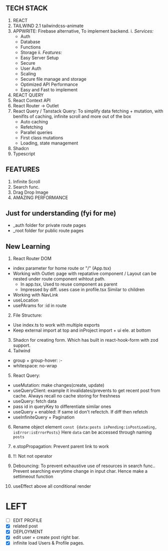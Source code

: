 ## TECH STACK

1. REACT
2. TAILWIND
   2.1 tailwindcss-animate
3. APPWRITE: Firebase alternative, To implement backend.
   i. _Services:_
      - Auth
      - Database
      - Functions
      - Storage
  ii. _Features:_
      - Easy Server Setup
      - Secure
      - User Auth
      - Scaling
      - Secure file manage and storage
      - Optimized API Performance
      - Easy and Fast to implement
4. REACT QUERY
5. React Context API
6. React Router -> Outlet
7. React Query / Tanstack Query: To simplify data fetching + mutation, with benifits of caching, infinite scroll and more out of the box
   - Auto caching
   - Refetching
   - Parallel queries
   - First class mutations
   - Loading, state management
8. Shadcn
9. Typescript

## FEATURES

1. Infinite Scroll
2. Search func.
3. Drag Drop Image
4. AMAZING PERFORMANCE

## Just for understanding (fyi for me)

- \_auth folder for private route pages
- \_root folder for public route pages

## New Learning

1. React Router DOM

- index parameter for home route or "/" (App.tsx)
- Working with Outlet: page with repatative component / Layout can be nested under route component wihtout path.
  - In app.tsx, Used to reuse component as parent
  - Impressed by diff. uses case in profile.tsx
    Similar to children
- Working with NavLink
- useLocation
- usePArams for :id in route

2. File Structure:

- Use index.ts to work with multiple exports
- Keep external import at top and inProject import + ui ele. at bottom

3. Shadcn for creating form. Which has built in react-hook-form with zod support.
4. Tailwind

- group + group-hover: :-
- whitespace: no-wrap

5. React Query:

- useMutation: make changes(create, update)
- useQueryClient: example it invalidates/prevents to get recent post from cache. Always recall no cache storing for freshness
- useQuery: fetch data
- pass id in queryKey to differentiate similar ones
- useQuery + enabled: If same id don't refectch. If diff then refetch
- useInfiniteQuery + Pagination

6. Rename object element
   `const {data:posts isPending:isPostLoading, isError:isErrorPosts}`
   Here `data` can be accessed through naming `posts`

7. e.stopPropagation: Prevent parent link to work
8. !!: Not not operator
9. Debouncing: To prevent exhaustive use of resources in search func.. Prevent searching everytime change in input char. Hence make a settimeout function
10. useEffect above all conditional render

# LEFT

- [ ] EDIT PROFILE
- [x] related post
- [x] DEPLOYMENT
- [x] edit user + create post right bar.
- [x] infinite load Users & Profile pages.
